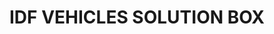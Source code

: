 ---
title: "IDF VEHICLES SOLUTION BOX"
price: "TBA"
desc: "Opis nije dostupan"
img_path: "/assets/img/A.MIG-7701.jpg"
brand: AMMO
available: true
cat: "tools"
subcat: "SOLUTION BOX"
subsubcat: "SS"
---